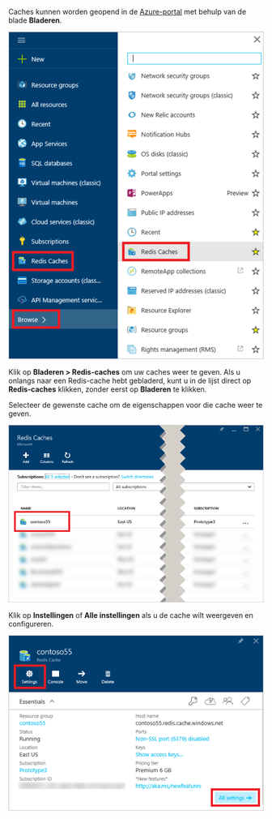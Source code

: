Caches kunnen worden geopend in de [Azure-portal](https://portal.azure.com) met behulp van de blade **Bladeren**.

![Blade Bladeren in Azure Redis-cache](media/redis-cache-browse/redis-cache-browse.png)

Klik op **Bladeren > Redis-caches** om uw caches weer te geven. Als u onlangs naar een Redis-cache hebt gebladerd, kunt u in de lijst direct op **Redis-caches** klikken, zonder eerst op **Bladeren** te klikken.

Selecteer de gewenste cache om de eigenschappen voor die cache weer te geven.

![Lijst met caches voor Bladeren in Azure Redis-cache](media/redis-cache-browse/redis-caches.png)

Klik op **Instellingen** of **Alle instellingen** als u de cache wilt weergeven en configureren.

![Alle instellingen in Redis-cache](media/redis-cache-browse/redis-cache-blade.png)


<!--HONumber=Jun16_HO2-->



